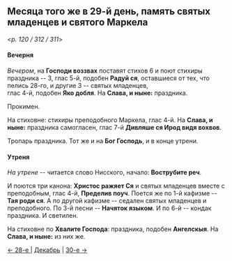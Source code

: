 
## Месяца того же в 29-й день, память святых младенцев и святого Маркела  

<*p. 120 / 312 / 311*>

#### Вечерня

*Вечером*, на **Господи воззвах** поставят стихов 6 и поют стихиры праздника -- 3, глас 5-й, 
подобен **Радуй ся**, оставшиеся от тех, что пелись 28-го, и другие 3 -- святых младенцев,   
глас 4-й, подобен **Яко добля**. На **Слава, и ныне:** праздника. 

Прокимен. 

На стиховне: стихиры преподобного Маркела, глас 4-й. На **Слава, и ныне:** праздника 
самогласен, глас 7-й **Дивляше ся Ирод видя вохвов**. 

Тропарь праздника. Тот же и на **Бог Господь**, и в конце утрени.  

#### Утреня

*На утрене* -- читается слово Нисского, начало: **Вострубите реч**. 

И поются три канона: **Христос ражяет Ся** и святых младенцев вместе с преподобным, глас 4-й, 
**Пределив поуч**. 
Поется же по 1-й кафизме -- **Тая роди ся**. 
А по другой кафизме -- седален святых младенцев и преподобного. 
По 3-й песни -- **Начяток языком**. 
И по 6-й -- кондак праздника. 
И светилен.   

На стиховне по **Хвалите Господа**: праздника, подобен **Ангелскыя**. На **Слава, и ныне:** 
из них же. 

[← 28-е ](12_28_AST.ru.md) | [Декабрь](README.md#29-й) | [30-е →](12_30_AST.ru.md)

